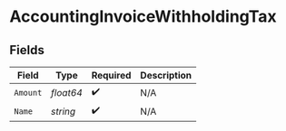 # AccountingInvoiceWithholdingTax


## Fields

| Field              | Type               | Required           | Description        |
| ------------------ | ------------------ | ------------------ | ------------------ |
| `Amount`           | *float64*          | :heavy_check_mark: | N/A                |
| `Name`             | *string*           | :heavy_check_mark: | N/A                |